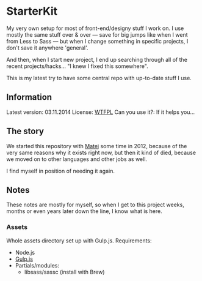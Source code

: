 # StarterKit

My very own setup for most of front-end/designy stuff I work on. I use mostly the same stuff over & over — save for big jumps like when I went from Less to Sass — but when I change something in specific projects, I don't save it anywhere 'general'.

And then, when I start new project, I end up searching through all of the recent projects/hacks… "I knew I fixed this somewhere".

This is my latest try to have some central repo with up-to-date stuff I use.

## Information

Latest version: 03.11.2014
License: [WTFPL](http://wtfpl.org/)
Can you use it?: If it helps you…

## The story

We started this repository with [Matej](http://hrescak.com/) some time in 2012, because of the very same reasons why it exists right now, but then it kind of died, because we moved on to other languages and other jobs as well.

I find myself in position of needing it again.

## Notes

These notes are mostly for myself, so when I get to this project weeks, months or even years later down the line, I know what is here.

### Assets

Whole assets directory set up with Gulp.js. Requirements:

- Node.js
- [Gulp.js](http://gulpjs.com/)
- Partials/modules:
  + libsass/sassc (install with Brew)
